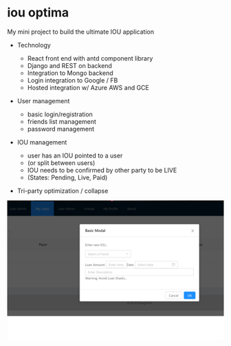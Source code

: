 # iou optima

My mini project to build the ultimate IOU application

 - Technology
    - React front end with antd component library
    - Django and REST on backend
    - Integration to Mongo backend
    - Login integration to Google / FB
    - Hosted integration w/ Azure AWS and GCE

 - User management
    - basic login/registration
    - friends list management
    - password management

 - IOU management
    - user has an IOU pointed to a user
    - (or split between users)
    - IOU needs to be confirmed by other party to be LIVE
    - (States:  Pending, Live, Paid)

 - Tri-party optimization / collapse

![Example](https://github.com/dougfoo/iouoptima/blob/master/iou-1.png)

